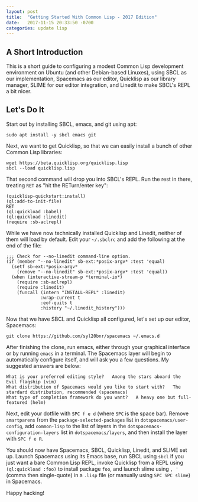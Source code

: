 ```yaml
---
layout: post
title:  "Getting Started With Common Lisp - 2017 Edition"
date:   2017-11-15 20:33:50 -0700
categories: update lisp
---
```


A Short Introduction
--------------------

This is a short guide to configuring a modest Common Lisp development environment on Ubuntu (and other Debian-based Linuxes), using SBCL as our implementation, Spacemacs as our editor, Quicklisp as our library manager, SLIME for our editor integration, and Linedit to make SBCL's REPL a bit nicer.

Let's Do It
-----------

Start out by installing SBCL, emacs, and git using apt:

    sudo apt install -y sbcl emacs git

Next, we want to get Quicklisp, so that we can easily install a bunch of other Common Lisp libraries:

    wget https://beta.quicklisp.org/quicklisp.lisp
    sbcl --load quicklisp.lisp

That second command will drop you into SBCL's REPL. Run the rest in there, treating `RET` as "hit the RETurn/enter key":

    (quicklisp-quickstart:install)
    (ql:add-to-init-file)
    RET
    (ql:quickload :babel)
    (ql:quickload :linedit)
    (require :sb-aclrepl)

While we have now technically installed Quicklisp and Linedit, neither of them will load by default. Edit your `~/.sbclrc` and add the following at the end of the file:

    ;;; Check for --no-linedit command-line option.
    (if (member "--no-linedit" sb-ext:*posix-argv* :test 'equal)
      (setf sb-ext:*posix-argv*
        (remove "--no-linedit" sb-ext:*posix-argv* :test 'equal))
      (when (interactive-stream-p *terminal-io*)
        (require :sb-aclrepl)
        (require :linedit)
        (funcall (intern "INSTALL-REPL" :linedit)
                 :wrap-current t
                 :eof-quits t
                 :history "~/.linedit_history")))

Now that we have SBCL and Quicklisp all configured, let's set up our editor, Spacemacs:

    git clone https://github.com/syl20bnr/spacemacs ~/.emacs.d

After finishing the clone, run emacs, either through your graphical interface or by running `emacs` in a terminal. The Spacemacs layer will begin to automatically configure itself, and will ask you a few questions. My suggested answers are below:

    What is your preferred editing style?   Among the stars aboard the Evil flagship (vim)
    What distribution of Spacemacs would you like to start with?   The stardard distribution, recommended (spacemacs)
    What type of completion framework do you want?   A heavy one but full-featured (helm)

Next, edit your dotfile with `SPC f e d` (where `SPC` is the space bar). Remove `smartparens` from the `package-selected-packages` list in `dotspacemacs/user-config`, add `common-lisp` to the list of layers in the `dotspacemacs-configuration-layers` list in `dotspacemacs/layers`, and then install the layer with `SPC f e R`.

You should now have Spacemacs, SBCL, Quicklisp, Linedit, and SLIME set up. Launch Spacemacs using its Emacs base, run SBCL using `sbcl` if you just want a bare Common Lisp REPL, invoke Quicklisp from a REPL using `(ql:quickload :foo)` to install package `foo`, and launch slime using `, '` (comma then single-quote) in a `.lisp` file (or manually using `SPC SPC slime`) in Spacemacs.

Happy hacking!
